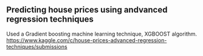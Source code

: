 ## Predicting house prices using andvanced regression techniques  
Used a Gradient boosting machine learning technique, XGBOOST algorithm.
<https://www.kaggle.com/c/house-prices-advanced-regression-techniques/submissions>
